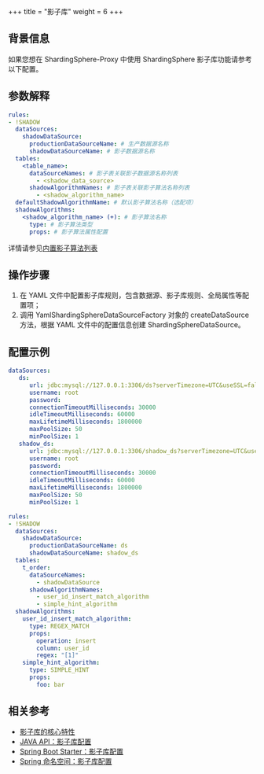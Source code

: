 +++
title = "影子库"
weight = 6
+++

## 背景信息
如果您想在 ShardingSphere-Proxy 中使用 ShardingSphere 影子库功能请参考以下配置。

## 参数解释

```yaml
rules:
- !SHADOW
  dataSources:
    shadowDataSource:
      productionDataSourceName: # 生产数据源名称
      shadowDataSourceName: # 影子数据源名称
  tables:
    <table_name>:
      dataSourceNames: # 影子表关联影子数据源名称列表
        - <shadow_data_source>
      shadowAlgorithmNames: # 影子表关联影子算法名称列表
        - <shadow_algorithm_name>
  defaultShadowAlgorithmName: # 默认影子算法名称（选配项）
  shadowAlgorithms:
    <shadow_algorithm_name> (+): # 影子算法名称
      type: # 影子算法类型
      props: # 影子算法属性配置
```

详情请参见[内置影子算法列表](/cn/user-manual/common-config/builtin-algorithm/shadow)

## 操作步骤

1. 在 YAML 文件中配置影子库规则，包含数据源、影子库规则、全局属性等配置项；
2. 调用 YamlShardingSphereDataSourceFactory 对象的 createDataSource 方法，根据 YAML 文件中的配置信息创建 ShardingSphereDataSource。

## 配置示例

```yaml
dataSources:
   ds:
      url: jdbc:mysql://127.0.0.1:3306/ds?serverTimezone=UTC&useSSL=false
      username: root
      password:
      connectionTimeoutMilliseconds: 30000
      idleTimeoutMilliseconds: 60000
      maxLifetimeMilliseconds: 1800000
      maxPoolSize: 50
      minPoolSize: 1
   shadow_ds:
      url: jdbc:mysql://127.0.0.1:3306/shadow_ds?serverTimezone=UTC&useSSL=false
      username: root
      password:
      connectionTimeoutMilliseconds: 30000
      idleTimeoutMilliseconds: 60000
      maxLifetimeMilliseconds: 1800000
      maxPoolSize: 50
      minPoolSize: 1

rules:
- !SHADOW
  dataSources:
    shadowDataSource:
      productionDataSourceName: ds
      shadowDataSourceName: shadow_ds
  tables:
    t_order:
      dataSourceNames: 
        - shadowDataSource
      shadowAlgorithmNames: 
        - user_id_insert_match_algorithm
        - simple_hint_algorithm
  shadowAlgorithms:
    user_id_insert_match_algorithm:
      type: REGEX_MATCH
      props:
        operation: insert
        column: user_id
        regex: "[1]"
    simple_hint_algorithm:
      type: SIMPLE_HINT
      props:
        foo: bar
```

## 相关参考

- [影子库的核心特性](/cn/features/shadow/)
- [JAVA API：影子库配置](/cn/user-manual/shardingsphere-jdbc/java-api/rules/shadow/)
- [Spring Boot Starter：影子库配置](/cn/user-manual/shardingsphere-jdbc/spring-boot-starter/rules/shadow/)
- [Spring 命名空间：影子库配置](/cn/user-manual/shardingsphere-jdbc/spring-namespace/rules/shadow/)
